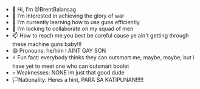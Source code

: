- 👋 Hi, I’m @BrentBalansag
- 👀 I’m interested in achieving the glory of war
- 🌱 I’m currently learning how to use guns efficiently
- 💞️ I’m looking to collaborate on my squad of men
- 📫 How to reach me:you best be careful cause ye ain't getting through these machine guns baby!!!
- 😄 Pronouns: he/him I AINT GAY SON
- ⚡ Fun fact: everybody thinks they can outsmart me, maybe, maybe, but i have yet to meet one who can outsmart boolet
- 💀 Weaknesses: NONE im just that good dude
- 🏳️Nationality: Heres a hint, PARA SA KATIPUNAN!!!!!
<!---
BrentBalansag/BrentBalansag is a ✨ special ✨ repository because its `README.md` (this file) appears on your GitHub profile.
You can click the Preview link to take a look at your changes.
--->
